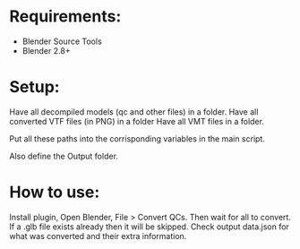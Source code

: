 # Requirements:
- Blender Source Tools
- Blender 2.8+

# Setup:
Have all decompiled models (qc and other files) in a folder.
Have all converted VTF files (in PNG) in a folder
Have all VMT files in a folder.

Put all these paths into the corrisponding variables in the main script.

Also define the Output folder.

# How to use:
Install plugin, Open Blender, File > Convert QCs.
Then wait for all to convert. If a .glb file exists already then it will be skipped. Check output data.json for what was converted and their extra information.